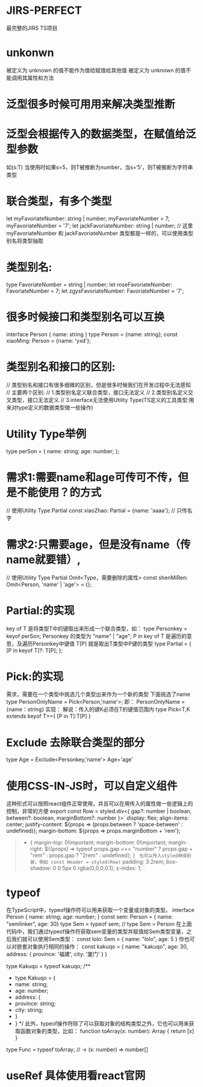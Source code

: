 # JIRS-PERFECT
最完整的JIRS TS项目

# unkonwn
被定义为 unknown 的值不能作为值给赋值给其他值
被定义为 unknown 的值不能调用其属性和方法

# 泛型很多时候可用用来解决类型推断
# 泛型会根据传入的数据类型，在赋值给泛型参数
如<T>(s:T)  当使用时如果s=5，则T被推断为number，当s=‘5’，则T被推断为字符串类型


# 联合类型，有多个类型
let myFavoriateNumber: string | number;
myFavoriateNumber = 7;
myFavoriateNumber = '7';
let jackFavoriateNumber: string | number;
// 这里 myFavoriateNumber 和 jackFavoriateNumber 类型都是一样的，可以使用类型别名将类型抽取

# 类型别名:
type FavoriateNumber = string | number;
let roseFavoriateNumber: FavoriateNumber = 7;
let zgysFavoriateNumber: FavoriateNumber = '7';

# 很多时候接口和类型别名可以互换
interface Person {
  name: string
}
type Person = {name: string};
const xiaoMing: Person = {name: 'yxd'};

# 类型别名和接口的区别:
// 类型别名和接口有很多细微的区别，但是很多时候我们在开发过程中无法感知
// 主要两个区别:
// 1.类型别名定义联合类型，接口无法定义
// 2.类型别名定义交叉类型，接口无法定义
// 3.interface无法使用Utility Type(TS定义的工具类型:用来对type定义的数据类型做一些操作)

# Utility Type举例
type perSon = {
  name: string;
  age: number;
};

# 需求1:需要name和age可传可不传，但是不能使用？的方式
// 使用Utility Type Partial<Type>
const xiaoZhao: Partial<perSon> = {name: 'aaaa'}; // 只传名字

# 需求2:只需要age，但是没有name（传name就要错）,
// 使用Utility Type Partial Omit<Type，需要删除的属性>
const shenMiRen: Omit<Person, 'name' | 'age'> = {};

# Partial:的实现
key of T 是将类型T中的键取出来形成一个联合类型，如：
type Personkey = keyof perSon;
Personkey 的类型为 "name" | "age";
P in key of T 是遍历的意思，及遍历Personkey中键值
T[P] 就是取出T类型中P键的类型
type Partial<T> = {
  [P in keyof T]?: T[P];
};

# Pick:的实现
需求，需要在一个类型中挑选几个类型出来作为一个新的类型
下面挑选了name
type PersonOnlyName = Pick<Person,'name'>;
即：
PersonOnlyName = {name：string}
实现：
解说：传入的键K必须在T的键值范围内
type Pick<T,K extends keyof T>={
    [P in T]:T[P]
}
# Exclude 去除联合类型的部分
type Age = Exclude<Personkey,'name'>
Age='age'

# 使用CSS-IN-JS时，可以自定义组件
这种形式可以按照react组件正常使用，并且可以在用传入的属性做一些逻辑上的控制，非常的方便
export const Row = styled.div<{
  gap?: number | boolean,
  between?: boolean,
  marginBottom?: number
}>`
  display: flex;
  align-items: center;
  justify-content: ${props => (props.between ? 'space-between' : undefined)};
  margin-bottom: ${props => props.marginBottom + 'rem'};
  > * {
    margin-top: 0!important;
    margin-bottom: 0!important;
    margin-right:  ${(props) =>
    typeof props.gap === "number" ? props.gap + "rem" : props.gap ? "2rem" : undefined};
  }
`
也可以传入styled继续封装，例如
const Header = styled(Row)`
  padding: 3.2rem;
  box-shadow: 0 0 5px 0 rgba(0,0,0,0.1);
  z-index: 1;
`

# typeof
在TypeScript中，typeof操作符可以用来获取一个变量或对象的类型。
interface Person {
    name: string;
    age: number;
}
const sem: Person = { name: "semlinker", age: 30}
type Sem = typeof sem; // type Sem = Person
在上面代码中，我们通过typeof操作符获取sem变量的类型并赋值给Sem类型变量，之后我们就可以使用Sem类型：
const lolo: Sem = { name: "lolo", age: 5 }
你也可以对嵌套对象执行相同的操作：
const kakuqo = {
    name: "kakuqo",
    age: 30,
    address: {
        province: '福建',
        city: '厦门'
    }
}

type Kakuqo = typeof kakuqo;
/**
 * type Kakuqo = {
 *  name: string;
 *  age: number;
 *  address: {
 *   province: string;
 *   city: string;
 *  }
 * }
 */
 此外，typeof操作符除了可以获取对象的结构类型之外，它也可以用来获取函数对象的类型，比如：
 function toArray(x: number): Array<number> {
     return [x]
 }

 type Func = typeof toArray; // -> (x: number) => number[]



# useRef 具体使用看react官网
